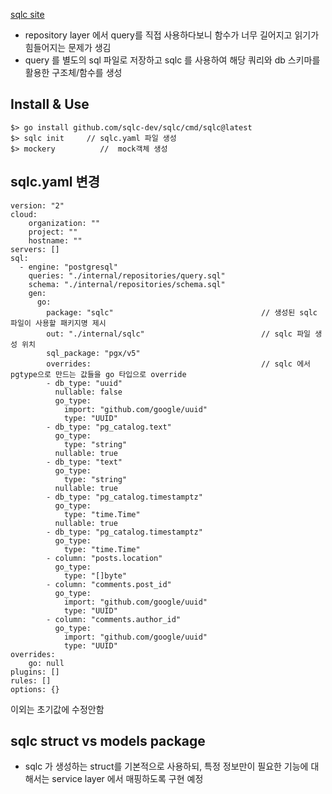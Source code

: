 [sqlc site](https://docs.sqlc.dev/en/latest/index.html)

- repository layer 에서 query를 직접 사용하다보니 함수가 너무 길어지고 읽기가 힘들어지는 문제가 생김 
- query 를 별도의 sql 파일로 저장하고 sqlc 를 사용하여 해당 쿼리와 db 스키마를 활용한 구조체/함수를 생성

## Install & Use
```
$> go install github.com/sqlc-dev/sqlc/cmd/sqlc@latest
$> sqlc init     // sqlc.yaml 파일 생성
$> mockery          //  mock객체 생성 

```
## sqlc.yaml 변경
```
version: "2"
cloud:
    organization: ""
    project: ""
    hostname: ""
servers: []
sql:                
  - engine: "postgresql"        
    queries: "./internal/repositories/query.sql"
    schema: "./internal/repositories/schema.sql"
    gen:
      go:                       
        package: "sqlc"                                 // 생성된 sqlc 파일이 사용할 패키지명 제시
        out: "./internal/sqlc"                          // sqlc 파일 생성 위치 
        sql_package: "pgx/v5"                           
        overrides:                                      // sqlc 에서 pgtype으로 만드는 값들을 go 타입으로 override
        - db_type: "uuid"
          nullable: false
          go_type:
            import: "github.com/google/uuid"
            type: "UUID"
        - db_type: "pg_catalog.text"
          go_type:
            type: "string"
          nullable: true
        - db_type: "text"
          go_type:
            type: "string"
          nullable: true
        - db_type: "pg_catalog.timestamptz"
          go_type:
            type: "time.Time"
          nullable: true
        - db_type: "pg_catalog.timestamptz"
          go_type:
            type: "time.Time"
        - column: "posts.location"
          go_type: 
            type: "[]byte"
        - column: "comments.post_id"
          go_type:
            import: "github.com/google/uuid"
            type: "UUID"
        - column: "comments.author_id"
          go_type:
            import: "github.com/google/uuid"
            type: "UUID"
overrides:
    go: null
plugins: []
rules: []
options: {}

```
이외는 초기값에 수정안함

## sqlc struct vs models package 
- sqlc 가 생성하는 struct를 기본적으로 사용하되, 특정 정보만이 필요한 기능에 대해서는 service layer 에서 매핑하도록 구현 예정

